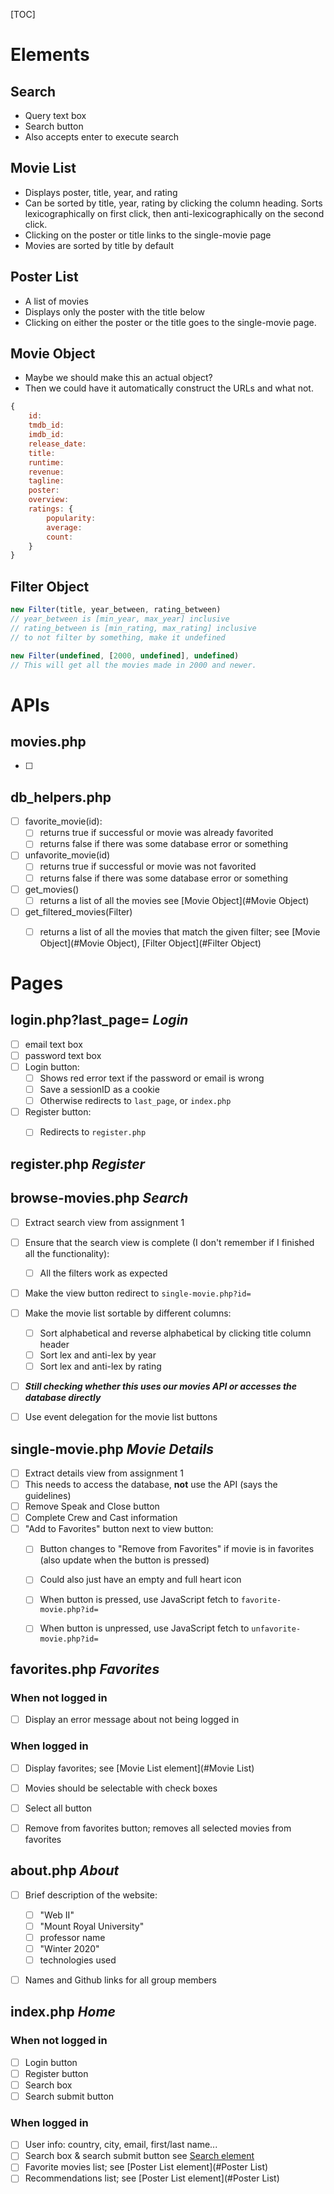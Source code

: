[TOC]



# Elements

## Search

- Query text box
- Search button
- Also accepts enter to execute search

## Movie List

- Displays poster, title, year, and rating
- Can be sorted by title, year, rating by clicking the column heading. Sorts lexicographically on first click, then anti-lexicographically on the second click.
- Clicking on the poster or title links to the single-movie page
- Movies are sorted by title by default

## Poster List

- A list of movies
- Displays only the poster with the title below
- Clicking on either the poster or the title goes to the single-movie page.



## Movie Object

- Maybe we should make this an actual object?
- Then we could have it automatically construct the URLs and what not.

```javascript
{
	id:
	tmdb_id:
	imdb_id:
	release_date:
	title:
	runtime:
	revenue:
	tagline:
	poster:
	overview:
	ratings: {
		popularity:
		average:
		count:
	}	
}
```



## Filter Object

```javascript
new Filter(title, year_between, rating_between)
// year_between is [min_year, max_year] inclusive
// rating_between is [min_rating, max_rating] inclusive
// to not filter by something, make it undefined

new Filter(undefined, [2000, undefined], undefined)
// This will get all the movies made in 2000 and newer.
```





# APIs

## movies.php

- [ ] 



## db_helpers.php

- [ ] favorite_movie(id):
  - [ ] returns true if successful or movie was already favorited
  - [ ] returns false if there was some database error or something
- [ ] unfavorite_movie(id)
  - [ ] returns true if successful or movie was not favorited
  - [ ] returns false if there was some database error or something
- [ ] get_movies()
  - [ ] returns a list of all the movies see [Movie Object](#Movie Object)
- [ ] get_filtered_movies(Filter)
  - [ ] returns a list of all the movies that match the given filter; see [Movie Object](#Movie Object), [Filter Object](#Filter Object)



# Pages

## login.php?last_page= ***Login***

- [ ] email text box
- [ ] password text box
- [ ] Login button:
  - [ ] Shows red error text if the password or email is wrong
  - [ ] Save a sessionID as a cookie
  - [ ] Otherwise redirects to `last_page`, or `index.php`
- [ ] Register button:
  - [ ] Redirects to `register.php`



## register.php ***Register***





## browse-movies.php ***Search***

- [ ] Extract search view from assignment 1
- [ ] Ensure that the search view is complete (I don't remember if I finished all the functionality):
  - [ ] All the filters work as expected
- [ ] Make the view button redirect to `single-movie.php?id=`
- [ ] Make the movie list sortable by different columns:
  - [ ] Sort alphabetical and reverse alphabetical by clicking title column header
  - [ ] Sort lex and anti-lex by year
  - [ ] Sort lex and anti-lex by rating
- [ ] ***Still checking whether this uses our movies API or accesses the database directly***
- [ ] Use event delegation for the movie list buttons



## single-movie.php ***Movie Details***

- [ ] Extract details view from assignment 1
- [ ] This needs to access the database, **not** use the API (says the guidelines)
- [ ] Remove Speak and Close button
- [ ] Complete Crew and Cast information
- [ ] "Add to Favorites" button next to view button:
  - [ ] Button changes to "Remove from Favorites" if movie is in favorites (also update when the button is pressed)
  - [ ] Could also just have an empty and full heart icon
  - [ ] When button is pressed, use JavaScript fetch to `favorite-movie.php?id=`
  - [ ] When button is unpressed, use JavaScript fetch to `unfavorite-movie.php?id=`



## favorites.php ***Favorites***

### When not logged in

- [ ] Display an error message about not being logged in

### When logged in

- [ ] Display favorites; see [Movie List element](#Movie List)
- [ ] Movies should be selectable with check boxes
- [ ] Select all button
- [ ] Remove from favorites button; removes all selected movies from favorites



## about.php ***About***

- [ ] Brief description of the website:
  - [ ] "Web II"
  - [ ] "Mount Royal University"
  - [ ] professor name
  - [ ] "Winter 2020"
  - [ ] technologies used
- [ ] Names and Github links for all group members



## index.php ***Home***

### When not logged in

- [ ] Login button
- [ ] Register button
- [ ] Search box
- [ ] Search submit button

### When logged in

- [ ] User info: country, city, email, first/last name...
- [ ] Search box & search submit button see [Search element](#Search)
- [ ] Favorite movies list; see [Poster List element](#Poster List)
- [ ] Recommendations list; see [Poster List element](#Poster List)